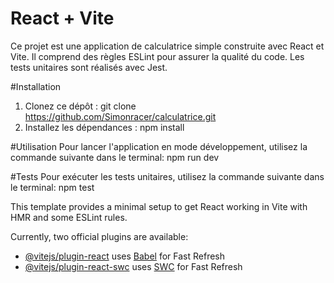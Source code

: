 # React + Vite

Ce projet est une application de calculatrice simple construite avec React et Vite. Il comprend des règles ESLint pour assurer la qualité du code. Les tests unitaires sont réalisés avec Jest.


#Installation
1. Clonez ce dépôt :  git clone https://github.com/Simonracer/calculatrice.git
2. Installez les dépendances :  npm install

#Utilisation
Pour lancer l'application en mode développement, utilisez la commande suivante dans le terminal:  npm run dev

#Tests
Pour exécuter les tests unitaires, utilisez la commande suivante dans le terminal:  npm test


This template provides a minimal setup to get React working in Vite with HMR and some ESLint rules.

Currently, two official plugins are available:

- [@vitejs/plugin-react](https://github.com/vitejs/vite-plugin-react/blob/main/packages/plugin-react/README.md) uses [Babel](https://babeljs.io/) for Fast Refresh
- [@vitejs/plugin-react-swc](https://github.com/vitejs/vite-plugin-react-swc) uses [SWC](https://swc.rs/) for Fast Refresh
#




